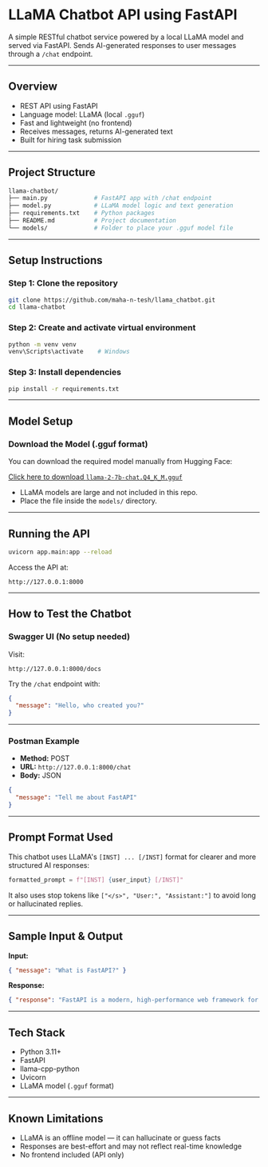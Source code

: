 # LLaMA Chatbot API using FastAPI

A simple RESTful chatbot service powered by a local LLaMA model and served via FastAPI. Sends AI-generated responses to user messages through a `/chat` endpoint.

---

## Overview

- REST API using FastAPI
- Language model: LLaMA (local `.gguf`)
- Fast and lightweight (no frontend)
- Receives messages, returns AI-generated text
- Built for hiring task submission

---

## Project Structure

```graphql
llama-chatbot/
├── main.py             # FastAPI app with /chat endpoint
├── model.py            # LLaMA model logic and text generation
├── requirements.txt    # Python packages
├── README.md           # Project documentation
└── models/             # Folder to place your .gguf model file
```

---

## Setup Instructions

### Step 1: Clone the repository

```bash
git clone https://github.com/maha-n-tesh/llama_chatbot.git
cd llama-chatbot
```

### Step 2: Create and activate virtual environment

```bash
python -m venv venv
venv\Scripts\activate    # Windows
```

### Step 3: Install dependencies

```bash
pip install -r requirements.txt
```

---

## Model Setup

### Download the Model (.gguf format)

You can download the required model manually from Hugging Face:

[Click here to download `llama-2-7b-chat.Q4_K_M.gguf`](https://huggingface.co/TheBloke/Llama-2-7B-Chat-GGUF/resolve/main/llama-2-7b-chat.Q4_K_M.gguf)

- LLaMA models are large and not included in this repo.
- Place the file inside the `models/` directory.

---

## Running the API

```bash
uvicorn app.main:app --reload
```

Access the API at:

```
http://127.0.0.1:8000
```

---

## How to Test the Chatbot

### Swagger UI (No setup needed)

Visit:

```
http://127.0.0.1:8000/docs
```

Try the `/chat` endpoint with:

```json
{
  "message": "Hello, who created you?"
}
```

---

### Postman Example

- **Method:** POST
- **URL:** `http://127.0.0.1:8000/chat`
- **Body:** JSON

```json
{
  "message": "Tell me about FastAPI"
}
```

---

## Prompt Format Used

This chatbot uses LLaMA's `[INST] ... [/INST]` format for clearer and more structured AI responses:

```python
formatted_prompt = f"[INST] {user_input} [/INST]"
```

It also uses stop tokens like `["</s>", "User:", "Assistant:"]` to avoid long or hallucinated replies.

---

## Sample Input & Output

**Input:**

```json
{ "message": "What is FastAPI?" }
```

**Response:**

```json
{ "response": "FastAPI is a modern, high-performance web framework for building APIs with Python." }
```

---

## Tech Stack

- Python 3.11+
- FastAPI
- llama-cpp-python
- Uvicorn
- LLaMA model (`.gguf` format)

---

## Known Limitations

- LLaMA is an offline model — it can hallucinate or guess facts
- Responses are best-effort and may not reflect real-time knowledge
- No frontend included (API only)
